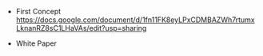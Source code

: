 
- First Concept
https://docs.google.com/document/d/1fn11FK8eyLPxCDMBAZWh7rtumxLknanRZ8sC1LHaVAs/edit?usp=sharing

- White Paper
